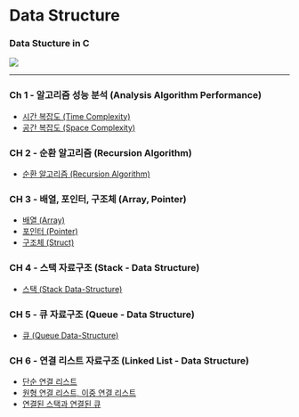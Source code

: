 # Data Structure
### Data Stucture in C

<img src = "https://user-images.githubusercontent.com/58673491/188276390-3f811c43-c277-4de3-9a20-efa28e9eb6e8.png"/>

- - -

### Ch 1 - 알고리즘 성능 분석 (Analysis Algorithm Performance)
* [시간 복잡도 (Time Complexity)](https://kangdy25.tistory.com/33) 
* [공간 복잡도 (Space Complexity)](https://kangdy25.tistory.com/34?category=1023454)
### CH 2 - 순환 알고리즘 (Recursion Algorithm)
* [순환 알고리즘 (Recursion Algorithm)](https://kangdy25.tistory.com/33)
### CH 3 - 배열, 포인터, 구조체 (Array, Pointer)
* [배열 (Array)](https://kangdy25.tistory.com/56)
* [포인터 (Pointer)](https://kangdy25.tistory.com/57)
* [구조체 (Struct)](https://kangdy25.tistory.com/63?category=1033345)
### CH 4 - 스택 자료구조 (Stack - Data Structure)
* [스택 (Stack Data-Structure)](https://kangdy25.tistory.com/58)
### CH 5 - 큐 자료구조 (Queue - Data Structure)
* [큐 (Queue Data-Structure)](https://kangdy25.tistory.com/69) 
### CH 6 - 연결 리스트 자료구조 (Linked List - Data Structure)
* [단순 연결 리스트](#)
* [원형 연결 리스트, 이중 연결 리스트](#)
* [연결된 스택과 연결된 큐](#)
